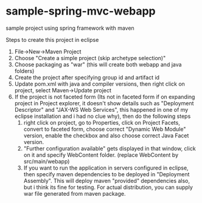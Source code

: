 # sample-spring-mvc-webapp
sample project using spring framework with maven

Steps to create this project in eclipse

1. File->New->Maven Project
2. Choose "Create a simple project (skip archetype selection)"
3. Choose packaging as "war" (this will create both webapp and java folders)
4. Create the project after specifying group id and artifact id
5. Update pom.xml with java and compiler versions, then right click on project, select Maven->Update project
6. If the project is not faceted form (Its not in faceted form if on expanding project in Project explorer, it doesn't show details such as "Deployment Descriptor" and "JAX-WS Web Services", this happened in one of my eclipse installation and i had no clue why), then do the following steps  
    1. right click on project, go to Properties, click on Project Facets, convert to faceted form, choose correct "Dynamic Web Module" version, enable the checkbox and also choose correct Java Facet version.  
    2. "Further configuration available" gets displayed in that window, click on it and specify WebContent folder. (replace WebContent by src/main/webapp)  
    3. If you want to run the application in servers configured in eclipse, then specify maven dependencies to be deployed in "Deployment Assembly". This will deploy maven "provided" dependencies also, but i think its fine for testing. For actual distribution, you can supply war file generated from maven package.  

